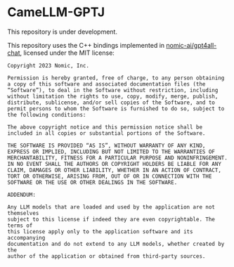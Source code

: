 # CameLLM-GPTJ

This repository is under development.

This repository uses the C++ bindings implemented in [nomic-ai/gpt4all-chat](https://github.com/nomic-ai/gpt4all/tree/main/gpt4all-chat), licensed under the MIT license:

    Copyright 2023 Nomic, Inc.

    Permission is hereby granted, free of charge, to any person obtaining a copy of this software and associated documentation files (the “Software”), to deal in the Software without restriction, including without limitation the rights to use, copy, modify, merge, publish, distribute, sublicense, and/or sell copies of the Software, and to permit persons to whom the Software is furnished to do so, subject to the following conditions:

    The above copyright notice and this permission notice shall be included in all copies or substantial portions of the Software.

    THE SOFTWARE IS PROVIDED “AS IS”, WITHOUT WARRANTY OF ANY KIND, EXPRESS OR IMPLIED, INCLUDING BUT NOT LIMITED TO THE WARRANTIES OF MERCHANTABILITY, FITNESS FOR A PARTICULAR PURPOSE AND NONINFRINGEMENT. IN NO EVENT SHALL THE AUTHORS OR COPYRIGHT HOLDERS BE LIABLE FOR ANY CLAIM, DAMAGES OR OTHER LIABILITY, WHETHER IN AN ACTION OF CONTRACT, TORT OR OTHERWISE, ARISING FROM, OUT OF OR IN CONNECTION WITH THE SOFTWARE OR THE USE OR OTHER DEALINGS IN THE SOFTWARE.

    ADDENDUM:

    Any LLM models that are loaded and used by the application are not themselves
    subject to this license if indeed they are even copyrightable. The terms of
    this license apply only to the application software and its accompanying
    documentation and do not extend to any LLM models, whether created by the
    author of the application or obtained from third-party sources.

